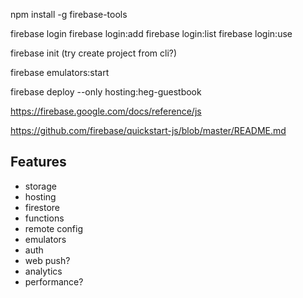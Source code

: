 
npm install -g firebase-tools

firebase login
firebase login:add
firebase login:list
firebase login:use

firebase init (try create project from cli?)

firebase emulators:start

firebase deploy --only hosting:heg-guestbook

https://firebase.google.com/docs/reference/js

https://github.com/firebase/quickstart-js/blob/master/README.md


## Features
   - storage
   - hosting
   - firestore
   - functions
   - remote config
   - emulators
   - auth
   - web push?
   - analytics
   - performance?


